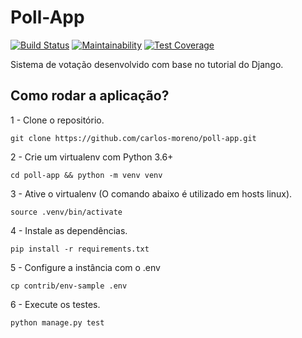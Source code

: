 # Poll-App
[![Build Status](https://travis-ci.org/carlos-moreno/poll-app.svg?branch=master)](https://travis-ci.org/carlos-moreno/poll-app)
[![Maintainability](https://api.codeclimate.com/v1/badges/1ff25493030d27d507b7/maintainability)](https://codeclimate.com/github/carlos-moreno/poll-app/maintainability)
[![Test Coverage](https://api.codeclimate.com/v1/badges/1ff25493030d27d507b7/test_coverage)](https://codeclimate.com/github/carlos-moreno/poll-app/test_coverage)

Sistema de votação desenvolvido com base no tutorial do Django.


## Como rodar a aplicação?
1 - Clone o repositório.
```console
git clone https://github.com/carlos-moreno/poll-app.git
```
2 - Crie um virtualenv com Python 3.6+
```console
cd poll-app && python -m venv venv
```
3 - Ative o virtualenv (O comando abaixo é utilizado em hosts linux).
```console
source .venv/bin/activate
```
4 - Instale as dependências.
```console
pip install -r requirements.txt
```
5 - Configure a instância com o .env
```console
cp contrib/env-sample .env
```
6 - Execute os testes.
```console
python manage.py test
```

